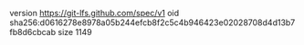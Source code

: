version https://git-lfs.github.com/spec/v1
oid sha256:d0616278e8978a05b244efcb8f2c5c4b946423e02028708d4d13b7fb8d6cbcab
size 1149
